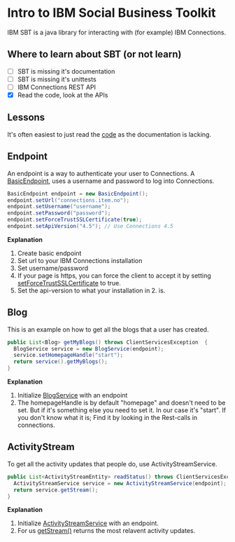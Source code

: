 # Intro to IBM Social Business Toolkit

IBM SBT is a java library for interacting with (for example) IBM Connections.

## Where to learn about SBT (or not learn)

 - [ ] SBT is missing it's documentation
 - [ ] SBT is missing it's unittests
 - [ ] IBM Connections REST API
 - [x] Read the code, look at the APIs

## Lessons

It's often easiest to just read the [code](http://mvnrepository.com/artifact/com.ibm.sbt/com.ibm.sbt.core) as the documentation is lacking.

## Endpoint

An endpoint is a way to authenticate your user to Connections. A [BasicEndpoint](http://infolib.lotus.com/resources/social_business_toolkit/javadoc/com/ibm/sbt/services/endpoints/BasicEndpoint.html), uses a username and password to log into Connections.

```java
BasicEndpoint endpoint = new BasicEndpoint();
endpoint.setUrl("connections.item.no");
endpoint.setUsername("username");
endpoint.setPassword("password");
endpoint.setForceTrustSSLCertificate(true);
endpoint.setApiVersion("4.5"); // Use Connections 4.5
```

**Explanation**
  1. Create basic endpoint
  2. Set url to your IBM Connections installation
  3. Set username/password
  4. If your page is https, you can force the client to accept it by setting [setForceTrustSSLCertificate](http://infolib.lotus.com/resources/social_business_toolkit/javadoc/com/ibm/sbt/services/endpoints/AbstractEndpoint.html#setForceTrustSSLCertificate%28boolean%29) to true.
  5. Set the api-version to what your installation in 2. is.

## Blog

This is an example on how to get all the blogs that a user has created. 

```java
public List<Blog> getMyBlogs() throws ClientServicesException  {
  BlogService service = new BlogService(endpoint);
  service.setHomepageHandle("start");
  return service().getMyBlogs();
}
```
**Explanation**
1. Initialize [BlogService](http://infolib.lotus.com/resources/social_business_toolkit/javadoc/com/ibm/sbt/services/client/connections/blogs/BlogService.html) with an endpoint
2. The homepageHandle is by default "homepage" and doesn't need to be set. But if it's something else you need to set it. In      our case it's "start". If you don't know what it is; Find it by looking in the Rest-calls in connections. 

## ActivityStream 

To get all the activity updates that people do, use ActivityStreamService.

```java
public List<ActivityStreamEntity> readStatus() throws ClientServicesException, ActivityStreamServiceException {
  ActivityStreamService service = new ActivityStreamService(endpoint);
  return service.getStream();
}
```
**Explanation**
1. Initialize [ActivityStreamService](http://infolib.lotus.com/resources/social_business_toolkit/javadoc/com/ibm/sbt/services/client/connections/activitystreams/ActivityStreamService.html) with an endpoint.
2. For us [getStream()](http://infolib.lotus.com/resources/social_business_toolkit/javadoc/com/ibm/sbt/services/client/connections/activitystreams/ActivityStreamService.html#getStream%28%29) returns the most relavent activity updates.


